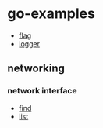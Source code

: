 # go-examples

 - [flag](flag)
 - [logger](logger)

## networking

### network interface

 - [find](networking/ni/find)
 - [list](networking/ni/list)
